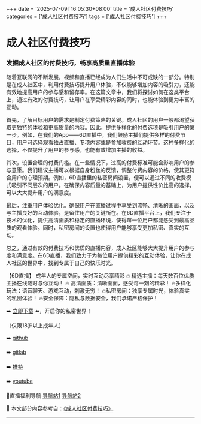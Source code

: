 +++
date = '2025-07-09T16:05:30+08:00'
title = '成人社区付费技巧'
categories = ['成人社区付费技巧']
tags = ['成人社区付费技巧']
+++

# 成人社区付费技巧

### 发掘成人社区的付费技巧，畅享高质量直播体验

随着互联网的不断发展，视频和直播已经成为人们生活中不可或缺的一部分。特别是在成人社区中，利用付费技巧提升用户体验，不仅能够增加内容的吸引力，还能有效地提高用户的参与感和留存率。在这篇文章中，我们将探讨如何在这类平台上，通过有效的付费技巧，让用户在享受精彩内容的同时，也能体验到更为丰富的互动。

首先，了解目标用户的需求是制定付费策略的关键。成人社区的用户一般都渴望获取更独特的体验和更高质量的内容。因此，提供多样化的付费选项是吸引用户的第一步。例如，在我们的App——6D直播中，我们鼓励主播们提供多样的付费节目，用户可选择观看独占直播、专项内容或是参加收费的互动环节。这种多样化的选择，不仅提升了用户的参与感，也能有效增加主播的收益。

其次，设置合理的付费门槛。在一些情况下，过高的付费标准可能会影响用户的参与意愿。我们建议主播可以根据自身粉丝的反馈，调整付费内容的价格，使其更符合用户的心理预期。例如，6D直播里的私密房间设置，便可以通过不同的收费模式吸引不同层次的用户。在确保内容质量的基础上，为用户提供性价比高的选择，可以大大提升用户的满意度。

最后，注重用户体验优化。确保用户在直播过程中享受到流畅、清晰的画面，以及与主播良好的互动体验，是留住用户的关键所在。在6D直播平台上，我们专注于技术的优化，提供高清画质和稳定的直播环境，使得每一位用户都能感受到最高品质的观看体验。同时，私密房间的设置也使得用户能够享受更加私密、真实的互动。

总之，通过有效的付费技巧和优质的直播内容，成人社区能够大大提升用户的参与度和满意度。在6D直播，我们致力于为每位用户提供精彩的互动体验，让你在成人社区的世界中，找到专属于自己的快乐时光。

【6D直播】
成年人的专属空间，实时互动尽享精彩
🔥 精选主播：每天数百位优质主播在线随时与你互动！
🔥 高清画质：清晰画面，感受每一刻的精彩！
🔥多样化玩法：语音聊天、游戏互动，刺激无穷！
🔥私密房间：独享专属时光，体验真实的私密体验！
🔥安全保障：隐私与数据安全，我们承诺严格保护！

➡️ [立即下载](https://down123.s3.ap-east-1.amazonaws.com/down/down.html?channelCode=blog) ⬅️，开启你的私密世界！

（仅限18岁以上成年人）

➡️ [github](https://aldult-live.github.io/)

➡️ [gitlab](https://seo-09598d.gitlab.io/)

➡️ [推特](https://x.com/wegame33)

➡️ [youtube](https://www.youtube.com/@6Dlive)

🔞直播福利导航 [导航站1](https://webstack-86085a.gitlab.io/) [导航站2](https://onlygit123-2.github.io/)


📘 本文部分内容参考自：[《成人社区付费技巧》](https://github.com/caoliu123321/caoliu)

---
